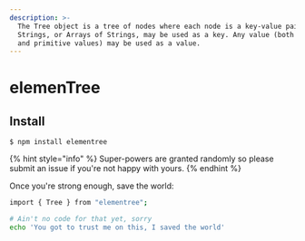 ```yaml
---
description: >-
  The Tree object is a tree of nodes where each node is a key-value pair.
  Strings, or Arrays of Strings, may be used as a key. Any value (both objects
  and primitive values) may be used as a value.
---
```


# elemenTree

## Install

```
$ npm install elementree
```

{% hint style="info" %}
 Super-powers are granted randomly so please submit an issue if you're not happy with yours.
{% endhint %}

Once you're strong enough, save the world:

```bash
import { Tree } from "elementree";

# Ain't no code for that yet, sorry
echo 'You got to trust me on this, I saved the world'
```



